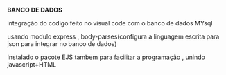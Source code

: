 **BANCO DE DADOS**


integração do codigo feito no visual code com o banco de dados MYsql

usando modulo express , body-parses(configura a linguagem escrita para json para integrar no banco de dados)

Instalado o pacote EJS tambem para facilitar a programação , unindo javascript+HTML




